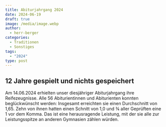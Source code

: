 ```yaml
---
title: Abiturjahrgang 2024
date: 2024-06-19
draft: true
image: /media/image.webp
author:
  - herr-berger
categories:
  - Traditionen
  - Sonstiges
tags:
  - "2024"
type: post
---
```

## 12 Jahre gespielt und nichts gespeichert

Am 14.06.2024 erhielten unser diesjähriger Abiturjahrgang ihre Reifezeugnisse. Alle 56 Abiturientinnen und Abiturienten konnten beglückwünscht werden: Insgesamt erreichten sie einen Durchschnitt von 1,65. Zehn von ihnen hatten einen Schnitt von 1,0 und ¾ aller Geprüften eine 1 vor dem Komma. Das ist eine herausragende Leistung, mit der sie alle zur Leistungsspitze an anderen Gymnasien zählen würden. 
